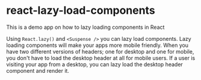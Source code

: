 # react-lazy-load-components
This is a demo app on how to lazy loading components in React

Using `React.lazy()` and `<Suspense />` you can lazy load components. Lazy loading components will make your apps more mobile friendly.
When you have two different versions of headers; one for desktop and one for mobile, you don't have to load the desktop header at all for mobile users.
If a user is visiting your app from a desktop, you can lazy load the desktop header component and render it.
